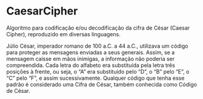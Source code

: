 # CaesarCipher
Algoritmo para codificação e/ou decodificação da cifra de César (Caesar Cipher), reproduzido em diversas linguagens.

Júlio César, imperador romano de 100 a.C. a 44 a.C., utilizava um código para proteger as mensagens enviadas a seus generais. Assim, se a mensagem caísse em mãos inimigas, a informação não poderia ser compreendida. Cada letra do alfabeto era substituída pela letra três posições à frente, ou seja, o “A” era substituído pelo “D”, o “B” pelo “E”, o “C” pelo “F”, e assim sucessivamente. Qualquer código que tenha esse padrão é considerado uma Cifra de César, também conhecida como Código de César.
